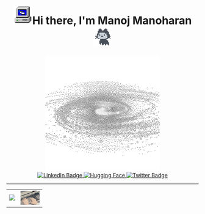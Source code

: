
<div id="header" align="center">
<h1><img src="/asset/24S2.gif" width="50"/>Hi there, I'm Manoj Manoharan<img src="/asset/mona-loading-dark-7701a7b97370.gif" width="50"/></h1>
  <img src="/asset/galaxy.gif" width="300"/>

  <div id="badges">
  <a href="https://www.linkedin.com/in/manojconcept/">
    <img src="https://img.shields.io/badge/LinkedIn-blue?style=for-the-badge&logo=linkedin&logoColor=white" alt="LinkedIn Badge"/>
  </a>
   <a href="https://huggingface.co/manojconcept">
    <img src="https://huggingface.co/datasets/huggingface/badges/resolve/main/follow-me-on-HF-md-dark.svg" alt="Hugging Face"/>
  </a>
  <a href="https://twitter.com/MANOJCONCEPT">
    <img src="https://img.shields.io/badge/Twitter-blue?style=for-the-badge&logo=twitter&logoColor=white" alt="Twitter Badge"/>
  </a>
</div>
</div>
<hr/>
<table align="center" border="0">
 <!-- <tr>
    <td><b style="font-size:30px">Title</b></td>
    <td><b style="font-size:30px">Title 2</b></td>
 </tr> -->
 <tr>
    <td>
<picture>
  <source
    srcset="https://github-readme-stats.vercel.app/api?username=manojconcept&show_icons=true&theme=dark"
    media="(prefers-color-scheme: dark)"
  />
  <source
    srcset="https://github-readme-stats.vercel.app/api?username=manojconcept&show_icons=true"
    media="(prefers-color-scheme: light), (prefers-color-scheme: no-preference)"
  />
  <img src="https://github-readme-stats.vercel.app/api?username=manojconcept&show_icons=true" />
</picture></td>
    <td>
    <img src="/asset/6vIk.gif" width="50px"/>
    </td>
 </tr>
</table>



<!--
**manojconcept/manojconcept** is a ✨ _special_ ✨ repository because its `README.md` (this file) appears on your GitHub profile.

Here are some ideas to get you started:

- 🔭 I’m currently working on ...
- 🌱 I’m currently learning ...
- 👯 I’m looking to collaborate on ...
- 🤔 I’m looking for help with ...
- 💬 Ask me about ...
- 📫 How to reach me: ...
- 😄 Pronouns: ...
- ⚡ Fun fact: ...
-->
